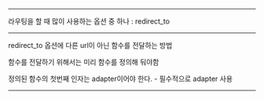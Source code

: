 
----------------------------------------------------------------------------------------

라우팅을 할 때 많이 사용하는 옵션 중 하나 : redirect_to

----------------------------------------------------------------------------------------

redirect_to 옵션에 다른 url이 아닌 함수를 전달하는 방법

함수를 전달하기 위해서는 미리 함수를 정의해 둬야함

정의된 함수의 첫번째 인자는 adapter이어야 한다. - 필수적으로 adapter 사용

----------------------------------------------------------------------------------------